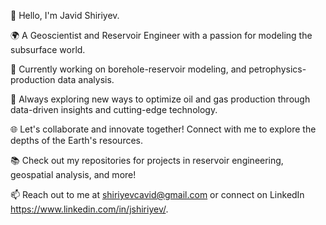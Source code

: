 👋 Hello, I'm Javid Shiriyev.

🌍 A Geoscientist and Reservoir Engineer with a passion for modeling the subsurface world. 

💼 Currently working on borehole-reservoir modeling, and petrophysics-production data analysis.

🚀 Always exploring new ways to optimize oil and gas production through data-driven insights and cutting-edge technology.

🌐 Let's collaborate and innovate together! Connect with me to explore the depths of the Earth's resources.

📚 Check out my repositories for projects in reservoir engineering, geospatial analysis, and more!

📫 Reach out to me at shiriyevcavid@gmail.com or connect on LinkedIn https://www.linkedin.com/in/jshiriyev/.
